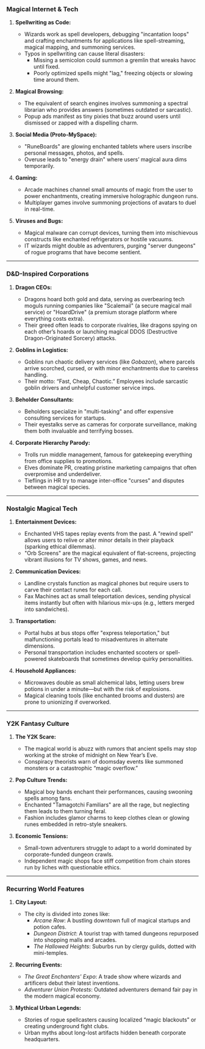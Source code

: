 ### **Magical Internet & Tech**

1. **Spellwriting as Code:**
    
    - Wizards work as spell developers, debugging "incantation loops" and crafting enchantments for applications like spell-streaming, magical mapping, and summoning services.
    - Typos in spellwriting can cause literal disasters:
        - Missing a semicolon could summon a gremlin that wreaks havoc until fixed.
        - Poorly optimized spells might "lag," freezing objects or slowing time around them.
2. **Magical Browsing:**
    
    - The equivalent of search engines involves summoning a spectral librarian who provides answers (sometimes outdated or sarcastic).
    - Popup ads manifest as tiny pixies that buzz around users until dismissed or zapped with a dispelling charm.
3. **Social Media (Proto-MySpace):**
    
    - "RuneBoards" are glowing enchanted tablets where users inscribe personal messages, photos, and spells.
    - Overuse leads to "energy drain" where users’ magical aura dims temporarily.
4. **Gaming:**
    
    - Arcade machines channel small amounts of magic from the user to power enchantments, creating immersive holographic dungeon runs.
    - Multiplayer games involve summoning projections of avatars to duel in real-time.
5. **Viruses and Bugs:**
    
    - Magical malware can corrupt devices, turning them into mischievous constructs like enchanted refrigerators or hostile vacuums.
    - IT wizards might double as adventurers, purging "server dungeons" of rogue programs that have become sentient.

---

### **D&D-Inspired Corporations**

1. **Dragon CEOs:**
    
    - Dragons hoard both gold and data, serving as overbearing tech moguls running companies like "Scalemail" (a secure magical mail service) or "HoardDrive" (a premium storage platform where everything costs extra).
    - Their greed often leads to corporate rivalries, like dragons spying on each other’s hoards or launching magical DDOS (Destructive Dragon-Originated Sorcery) attacks.
2. **Goblins in Logistics:**
    
    - Goblins run chaotic delivery services (like _Gobazon_), where parcels arrive scorched, cursed, or with minor enchantments due to careless handling.
    - Their motto: “Fast, Cheap, Chaotic.” Employees include sarcastic goblin drivers and unhelpful customer service imps.
3. **Beholder Consultants:**
    
    - Beholders specialize in "multi-tasking" and offer expensive consulting services for startups.
    - Their eyestalks serve as cameras for corporate surveillance, making them both invaluable and terrifying bosses.
4. **Corporate Hierarchy Parody:**
    
    - Trolls run middle management, famous for gatekeeping everything from office supplies to promotions.
    - Elves dominate PR, creating pristine marketing campaigns that often overpromise and underdeliver.
    - Tieflings in HR try to manage inter-office "curses" and disputes between magical species.

---

### **Nostalgic Magical Tech**

1. **Entertainment Devices:**
    
    - Enchanted VHS tapes replay events from the past. A "rewind spell" allows users to relive or alter minor details in their playback (sparking ethical dilemmas).
    - "Orb Screens" are the magical equivalent of flat-screens, projecting vibrant illusions for TV shows, games, and news.
2. **Communication Devices:**
    
    - Landline crystals function as magical phones but require users to carve their contact runes for each call.
    - Fax Machines act as small teleportation devices, sending physical items instantly but often with hilarious mix-ups (e.g., letters merged into sandwiches).
3. **Transportation:**
    
    - Portal hubs at bus stops offer "express teleportation," but malfunctioning portals lead to misadventures in alternate dimensions.
    - Personal transportation includes enchanted scooters or spell-powered skateboards that sometimes develop quirky personalities.
4. **Household Appliances:**
    
    - Microwaves double as small alchemical labs, letting users brew potions in under a minute—but with the risk of explosions.
    - Magical cleaning tools (like enchanted brooms and dusters) are prone to unionizing if overworked.

---

### **Y2K Fantasy Culture**

1. **The Y2K Scare:**
    
    - The magical world is abuzz with rumors that ancient spells may stop working at the stroke of midnight on New Year’s Eve.
    - Conspiracy theorists warn of doomsday events like summoned monsters or a catastrophic “magic overflow.”
2. **Pop Culture Trends:**
    
    - Magical boy bands enchant their performances, causing swooning spells among fans.
    - Enchanted "Tamagotchi Familiars" are all the rage, but neglecting them leads to them turning feral.
    - Fashion includes glamor charms to keep clothes clean or glowing runes embedded in retro-style sneakers.
3. **Economic Tensions:**
    
    - Small-town adventurers struggle to adapt to a world dominated by corporate-funded dungeon crawls.
    - Independent magic shops face stiff competition from chain stores run by liches with questionable ethics.

---

### **Recurring World Features**

1. **City Layout:**
    
    - The city is divided into zones like:
        - _Arcane Row_: A bustling downtown full of magical startups and potion cafes.
        - _Dungeon District_: A tourist trap with tamed dungeons repurposed into shopping malls and arcades.
        - _The Hallowed Heights_: Suburbs run by clergy guilds, dotted with mini-temples.
2. **Recurring Events:**
    
    - _The Great Enchanters' Expo_: A trade show where wizards and artificers debut their latest inventions.
    - _Adventurer Union Protests_: Outdated adventurers demand fair pay in the modern magical economy.
3. **Mythical Urban Legends:**
    
    - Stories of rogue spellcasters causing localized “magic blackouts” or creating underground fight clubs.
    - Urban myths about long-lost artifacts hidden beneath corporate headquarters.
